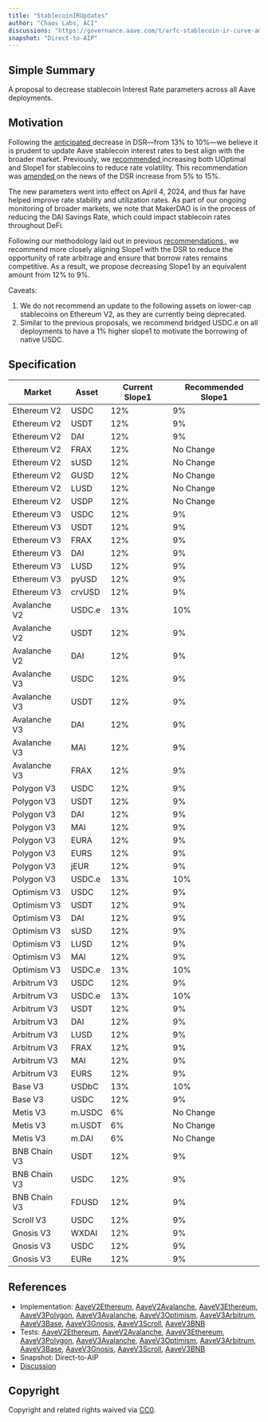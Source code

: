 ```yaml
---
title: "StablecoinIRUpdates"
author: "Chaos Labs, ACI"
discussions: "https://governance.aave.com/t/arfc-stablecoin-ir-curve-amendment-on-aave-v2-and-v3-04-22-2024/17450"
snapshot: "Direct-to-AIP"
---
```


## Simple Summary

A proposal to decrease stablecoin Interest Rate parameters across all Aave deployments.

## Motivation

Following the [anticipated ](https://vote.makerdao.com/executive/template-executive-vote-stability-fee-changes-dsr-decrease-march-2024-ad-compensation-q1-2024-avc-member-participation-rewards-aave-sparklend-revenue-share-whitelist-new-address-in-the-rwa015-a-output-conduit-usdp-input-conduit-management-spark-proxy-spell-april-22-2024) decrease in DSR—from 13% to 10%—we believe it is prudent to update Aave stablecoin interest rates to best align with the broader market. Previously, we [recommended ](https://governance.aave.com/t/arfc-stablecoin-ir-curve-amendment-on-aave-v2-and-v3/16864/2) increasing both UOptimal and Slope1 for stablecoins to reduce rate volatility. This recommendation was [amended ](https://governance.aave.com/t/arfc-stablecoin-ir-curve-amendment-on-aave-v2-and-v3/16864/2) on the news of the DSR increase from 5% to 15%.

The new parameters went into effect on April 4, 2024, and thus far have helped improve rate stability and utilization rates. As part of our ongoing monitoring of broader markets, we note that MakerDAO is in the process of reducing the DAI Savings Rate, which could impact stablecoin rates throughout DeFi.

Following our methodology laid out in previous [recommendations ](https://governance.aave.com/t/arfc-stablecoin-ir-curve-amendment-on-aave-v2-and-v3/16864/2), we recommend more closely aligning Slope1 with the DSR to reduce the opportunity of rate arbitrage and ensure that borrow rates remains competitive. As a result, we propose decreasing Slope1 by an equivalent amount from 12% to 9%.

Caveats:

1. We do not recommend an update to the following assets on lower-cap stablecoins on Ethereum V2, as they are currently being deprecated.
2. Similar to the previous proposals, we recommend bridged USDC.e on all deployments to have a 1% higher slope1 to motivate the borrowing of native USDC.

## Specification

| Market       | Asset  | Current Slope1 | Recommended Slope1 |
| ------------ | ------ | -------------- | ------------------ |
| Ethereum V2  | USDC   | 12%            | 9%                 |
| Ethereum V2  | USDT   | 12%            | 9%                 |
| Ethereum V2  | DAI    | 12%            | 9%                 |
| Ethereum V2  | FRAX   | 12%            | No Change          |
| Ethereum V2  | sUSD   | 12%            | No Change          |
| Ethereum V2  | GUSD   | 12%            | No Change          |
| Ethereum V2  | LUSD   | 12%            | No Change          |
| Ethereum V2  | USDP   | 12%            | No Change          |
| Ethereum V3  | USDC   | 12%            | 9%                 |
| Ethereum V3  | USDT   | 12%            | 9%                 |
| Ethereum V3  | FRAX   | 12%            | 9%                 |
| Ethereum V3  | DAI    | 12%            | 9%                 |
| Ethereum V3  | LUSD   | 12%            | 9%                 |
| Ethereum V3  | pyUSD  | 12%            | 9%                 |
| Ethereum V3  | crvUSD | 12%            | 9%                 |
| Avalanche V2 | USDC.e | 13%            | 10%                |
| Avalanche V2 | USDT   | 12%            | 9%                 |
| Avalanche V2 | DAI    | 12%            | 9%                 |
| Avalanche V3 | USDC   | 12%            | 9%                 |
| Avalanche V3 | USDT   | 12%            | 9%                 |
| Avalanche V3 | DAI    | 12%            | 9%                 |
| Avalanche V3 | MAI    | 12%            | 9%                 |
| Avalanche V3 | FRAX   | 12%            | 9%                 |
| Polygon V3   | USDC   | 12%            | 9%                 |
| Polygon V3   | USDT   | 12%            | 9%                 |
| Polygon V3   | DAI    | 12%            | 9%                 |
| Polygon V3   | MAI    | 12%            | 9%                 |
| Polygon V3   | EURA   | 12%            | 9%                 |
| Polygon V3   | EURS   | 12%            | 9%                 |
| Polygon V3   | jEUR   | 12%            | 9%                 |
| Polygon V3   | USDC.e | 13%            | 10%                |
| Optimism V3  | USDC   | 12%            | 9%                 |
| Optimism V3  | USDT   | 12%            | 9%                 |
| Optimism V3  | DAI    | 12%            | 9%                 |
| Optimism V3  | sUSD   | 12%            | 9%                 |
| Optimism V3  | LUSD   | 12%            | 9%                 |
| Optimism V3  | MAI    | 12%            | 9%                 |
| Optimism V3  | USDC.e | 13%            | 10%                |
| Arbitrum V3  | USDC   | 12%            | 9%                 |
| Arbitrum V3  | USDC.e | 13%            | 10%                |
| Arbitrum V3  | USDT   | 12%            | 9%                 |
| Arbitrum V3  | DAI    | 12%            | 9%                 |
| Arbitrum V3  | LUSD   | 12%            | 9%                 |
| Arbitrum V3  | FRAX   | 12%            | 9%                 |
| Arbitrum V3  | MAI    | 12%            | 9%                 |
| Arbitrum V3  | EURS   | 12%            | 9%                 |
| Base V3      | USDbC  | 13%            | 10%                |
| Base V3      | USDC   | 12%            | 9%                 |
| Metis V3     | m.USDC | 6%             | No Change          |
| Metis V3     | m.USDT | 6%             | No Change          |
| Metis V3     | m.DAI  | 6%             | No Change          |
| BNB Chain V3 | USDT   | 12%            | 9%                 |
| BNB Chain V3 | USDC   | 12%            | 9%                 |
| BNB Chain V3 | FDUSD  | 12%            | 9%                 |
| Scroll V3    | USDC   | 12%            | 9%                 |
| Gnosis V3    | WXDAI  | 12%            | 9%                 |
| Gnosis V3    | USDC   | 12%            | 9%                 |
| Gnosis V3    | EURe   | 12%            | 9%                 |

## References

- Implementation: [AaveV2Ethereum](https://github.com/bgd-labs/aave-proposals-v3/blob/main/src/20240424_Multi_StablecoinIRUpdates/AaveV2Ethereum_StablecoinIRUpdates_20240424.sol), [AaveV2Avalanche](https://github.com/bgd-labs/aave-proposals-v3/blob/main/src/20240424_Multi_StablecoinIRUpdates/AaveV2Avalanche_StablecoinIRUpdates_20240424.sol), [AaveV3Ethereum](https://github.com/bgd-labs/aave-proposals-v3/blob/main/src/20240424_Multi_StablecoinIRUpdates/AaveV3Ethereum_StablecoinIRUpdates_20240424.sol), [AaveV3Polygon](https://github.com/bgd-labs/aave-proposals-v3/blob/main/src/20240424_Multi_StablecoinIRUpdates/AaveV3Polygon_StablecoinIRUpdates_20240424.sol), [AaveV3Avalanche](https://github.com/bgd-labs/aave-proposals-v3/blob/main/src/20240424_Multi_StablecoinIRUpdates/AaveV3Avalanche_StablecoinIRUpdates_20240424.sol), [AaveV3Optimism](https://github.com/bgd-labs/aave-proposals-v3/blob/main/src/20240424_Multi_StablecoinIRUpdates/AaveV3Optimism_StablecoinIRUpdates_20240424.sol), [AaveV3Arbitrum](https://github.com/bgd-labs/aave-proposals-v3/blob/main/src/20240424_Multi_StablecoinIRUpdates/AaveV3Arbitrum_StablecoinIRUpdates_20240424.sol), [AaveV3Base](https://github.com/bgd-labs/aave-proposals-v3/blob/main/src/20240424_Multi_StablecoinIRUpdates/AaveV3Base_StablecoinIRUpdates_20240424.sol), [AaveV3Gnosis](https://github.com/bgd-labs/aave-proposals-v3/blob/main/src/20240424_Multi_StablecoinIRUpdates/AaveV3Gnosis_StablecoinIRUpdates_20240424.sol), [AaveV3Scroll](https://github.com/bgd-labs/aave-proposals-v3/blob/main/src/20240424_Multi_StablecoinIRUpdates/AaveV3Scroll_StablecoinIRUpdates_20240424.sol), [AaveV3BNB](https://github.com/bgd-labs/aave-proposals-v3/blob/main/src/20240424_Multi_StablecoinIRUpdates/AaveV3BNB_StablecoinIRUpdates_20240424.sol)
- Tests: [AaveV2Ethereum](https://github.com/bgd-labs/aave-proposals-v3/blob/main/src/20240424_Multi_StablecoinIRUpdates/AaveV2Ethereum_StablecoinIRUpdates_20240424.t.sol), [AaveV2Avalanche](https://github.com/bgd-labs/aave-proposals-v3/blob/main/src/20240424_Multi_StablecoinIRUpdates/AaveV2Avalanche_StablecoinIRUpdates_20240424.t.sol), [AaveV3Ethereum](https://github.com/bgd-labs/aave-proposals-v3/blob/main/src/20240424_Multi_StablecoinIRUpdates/AaveV3Ethereum_StablecoinIRUpdates_20240424.t.sol), [AaveV3Polygon](https://github.com/bgd-labs/aave-proposals-v3/blob/main/src/20240424_Multi_StablecoinIRUpdates/AaveV3Polygon_StablecoinIRUpdates_20240424.t.sol), [AaveV3Avalanche](https://github.com/bgd-labs/aave-proposals-v3/blob/main/src/20240424_Multi_StablecoinIRUpdates/AaveV3Avalanche_StablecoinIRUpdates_20240424.t.sol), [AaveV3Optimism](https://github.com/bgd-labs/aave-proposals-v3/blob/main/src/20240424_Multi_StablecoinIRUpdates/AaveV3Optimism_StablecoinIRUpdates_20240424.t.sol), [AaveV3Arbitrum](https://github.com/bgd-labs/aave-proposals-v3/blob/main/src/20240424_Multi_StablecoinIRUpdates/AaveV3Arbitrum_StablecoinIRUpdates_20240424.t.sol), [AaveV3Base](https://github.com/bgd-labs/aave-proposals-v3/blob/main/src/20240424_Multi_StablecoinIRUpdates/AaveV3Base_StablecoinIRUpdates_20240424.t.sol), [AaveV3Gnosis](https://github.com/bgd-labs/aave-proposals-v3/blob/main/src/20240424_Multi_StablecoinIRUpdates/AaveV3Gnosis_StablecoinIRUpdates_20240424.t.sol), [AaveV3Scroll](https://github.com/bgd-labs/aave-proposals-v3/blob/main/src/20240424_Multi_StablecoinIRUpdates/AaveV3Scroll_StablecoinIRUpdates_20240424.t.sol), [AaveV3BNB](https://github.com/bgd-labs/aave-proposals-v3/blob/main/src/20240424_Multi_StablecoinIRUpdates/AaveV3BNB_StablecoinIRUpdates_20240424.t.sol)
- Snapshot: Direct-to-AIP
- [Discussion](https://governance.aave.com/t/arfc-stablecoin-ir-curve-amendment-on-aave-v2-and-v3-04-22-2024/17450)

## Copyright

Copyright and related rights waived via [CC0](https://creativecommons.org/publicdomain/zero/1.0/).
